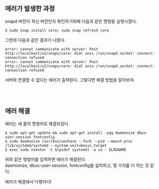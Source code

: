 ## 에러가 발생한 과정
snapd 버전이 최신 버전인지 확인하기위해 다음과 같은 명령을 실행시켰다.
```
$ sudo snap install core; sudo snap refresh core
```
그런데 다음과 같은 결과가 나왔다.
```
error: cannot communicate with server: Post http://localhost/v2/snaps/core: dial unix /run/snapd.socket: connect: connection refused
error: cannot communicate with server: Post http://localhost/v2/snaps/core: dial unix /run/snapd.socket: connect: connection refused
```
서버와 연결할 수 없다는 에러가 출력된다. 그렇다면 해결 방법을 알아보자.

<br><br>

## 에러 해결
에러는 세 줄의 명령어로 해결되었다.
```
$ sudo apt-get update && sudo apt-get install -yqq daemonize dbus-user-session fontconfig
$ sudo daemonize /usr/bin/unshare --fork --pid --mount-proc /lib/systemd/systemd --system-unit=basic.target
$ exec sudo nsenter -t $(pidof systemd) -a su - $LOGNAME
```
위와 같은 명령어를 입력하면 에러가 해결된다.<br>
daemonize, dbus-user-session, fontconfig를 설치하고, 몇 가지를 더 하는 것 같다.

에러가 해결돼서 다행이다!

<br><br><br>

